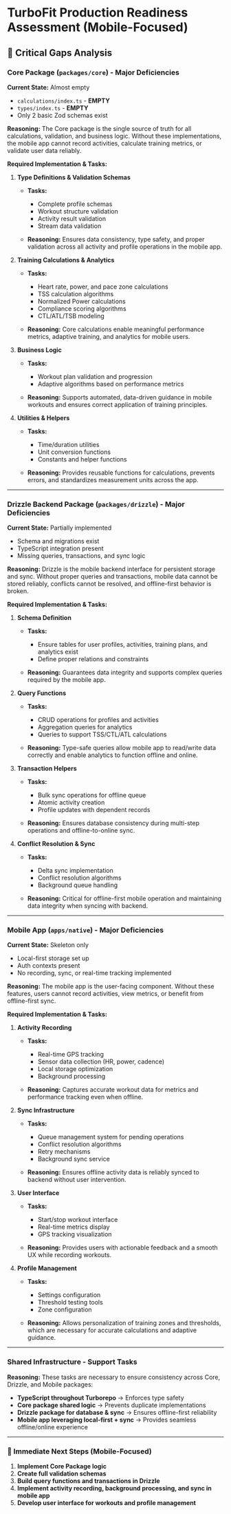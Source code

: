 # TurboFit Production Readiness Assessment (Mobile-Focused)

## 🚨 Critical Gaps Analysis

### **Core Package (`packages/core`) - Major Deficiencies**

**Current State:** Almost empty

* `calculations/index.ts` - **EMPTY**
* `types/index.ts` - **EMPTY**
* Only 2 basic Zod schemas exist

**Reasoning:** The Core package is the single source of truth for all calculations, validation, and business logic. Without these implementations, the mobile app cannot record activities, calculate training metrics, or validate user data reliably.

**Required Implementation & Tasks:**

1. **Type Definitions & Validation Schemas**

   * **Tasks:**

     * Complete profile schemas
     * Workout structure validation
     * Activity result validation
     * Stream data validation
   * **Reasoning:** Ensures data consistency, type safety, and proper validation across all activity and profile operations in the mobile app.

2. **Training Calculations & Analytics**

   * **Tasks:**

     * Heart rate, power, and pace zone calculations
     * TSS calculation algorithms
     * Normalized Power calculations
     * Compliance scoring algorithms
     * CTL/ATL/TSB modeling
   * **Reasoning:** Core calculations enable meaningful performance metrics, adaptive training, and analytics for mobile users.

3. **Business Logic**

   * **Tasks:**

     * Workout plan validation and progression
     * Adaptive algorithms based on performance metrics
   * **Reasoning:** Supports automated, data-driven guidance in mobile workouts and ensures correct application of training principles.

4. **Utilities & Helpers**

   * **Tasks:**

     * Time/duration utilities
     * Unit conversion functions
     * Constants and helper functions
   * **Reasoning:** Provides reusable functions for calculations, prevents errors, and standardizes measurement units across the app.

---

### **Drizzle Backend Package (`packages/drizzle`) - Major Deficiencies**

**Current State:** Partially implemented

* Schema and migrations exist
* TypeScript integration present
* Missing queries, transactions, and sync logic

**Reasoning:** Drizzle is the mobile backend interface for persistent storage and sync. Without proper queries and transactions, mobile data cannot be stored reliably, conflicts cannot be resolved, and offline-first behavior is broken.

**Required Implementation & Tasks:**

1. **Schema Definition**

   * **Tasks:**

     * Ensure tables for user profiles, activities, training plans, and analytics exist
     * Define proper relations and constraints
   * **Reasoning:** Guarantees data integrity and supports complex queries required by the mobile app.

2. **Query Functions**

   * **Tasks:**

     * CRUD operations for profiles and activities
     * Aggregation queries for analytics
     * Queries to support TSS/CTL/ATL calculations
   * **Reasoning:** Type-safe queries allow mobile app to read/write data correctly and enable analytics to function offline and online.

3. **Transaction Helpers**

   * **Tasks:**

     * Bulk sync operations for offline queue
     * Atomic activity creation
     * Profile updates with dependent records
   * **Reasoning:** Ensures database consistency during multi-step operations and offline-to-online sync.

4. **Conflict Resolution & Sync**

   * **Tasks:**

     * Delta sync implementation
     * Conflict resolution algorithms
     * Background queue handling
   * **Reasoning:** Critical for offline-first mobile operation and maintaining data integrity when syncing with backend.

---

### **Mobile App (`apps/native`) - Major Deficiencies**

**Current State:** Skeleton only

* Local-first storage set up
* Auth contexts present
* No recording, sync, or real-time tracking implemented

**Reasoning:** The mobile app is the user-facing component. Without these features, users cannot record activities, view metrics, or benefit from offline-first sync.

**Required Implementation & Tasks:**

1. **Activity Recording**

   * **Tasks:**

     * Real-time GPS tracking
     * Sensor data collection (HR, power, cadence)
     * Local storage optimization
     * Background processing
   * **Reasoning:** Captures accurate workout data for metrics and performance tracking even when offline.

2. **Sync Infrastructure**

   * **Tasks:**

     * Queue management system for pending operations
     * Conflict resolution algorithms
     * Retry mechanisms
     * Background sync service
   * **Reasoning:** Ensures offline activity data is reliably synced to backend without user intervention.

3. **User Interface**

   * **Tasks:**

     * Start/stop workout interface
     * Real-time metrics display
     * GPS tracking visualization
   * **Reasoning:** Provides users with actionable feedback and a smooth UX while recording workouts.

4. **Profile Management**

   * **Tasks:**

     * Settings configuration
     * Threshold testing tools
     * Zone configuration
   * **Reasoning:** Allows personalization of training zones and thresholds, which are necessary for accurate calculations and adaptive guidance.

---

### **Shared Infrastructure - Support Tasks**

**Reasoning:** These tasks are necessary to ensure consistency across Core, Drizzle, and Mobile packages:

* **TypeScript throughout Turborepo** → Enforces type safety
* **Core package shared logic** → Prevents duplicate implementations
* **Drizzle package for database & sync** → Ensures offline-first reliability
* **Mobile app leveraging local-first + sync** → Provides seamless offline/online experience

---

### 🚀 Immediate Next Steps (Mobile-Focused)

1. **Implement Core Package logic**
2. **Create full validation schemas**
3. **Build query functions and transactions in Drizzle**
4. **Implement activity recording, background processing, and sync in mobile app**
5. **Develop user interface for workouts and profile management**
